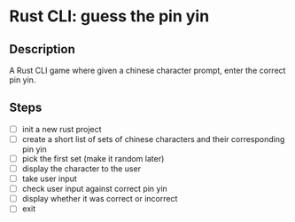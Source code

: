 # Rust CLI: guess the pin yin

## Description

A Rust CLI game where given a chinese character prompt, enter the correct pin yin.

## Steps

- [ ] init a new rust project
- [ ] create a short list of sets of chinese characters and their corresponding pin yin
- [ ] pick the first set (make it random later)
- [ ] display the character to the user
- [ ] take user input
- [ ] check user input against correct pin yin
- [ ] display whether it was correct or incorrect
- [ ] exit
